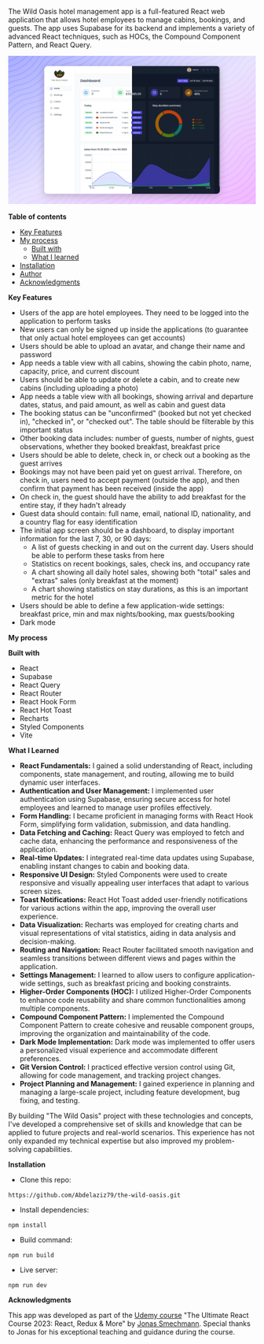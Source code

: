 The Wild Oasis hotel management app is a full-featured React web application that allows hotel employees to manage cabins, bookings, and guests. The app uses Supabase for its backend and implements a variety of advanced React techniques, such as HOCs, the Compound Component Pattern, and React Query.

![](https://github.com/CodePapa360/The-Wild-Oasis/raw/main/public/thumbnail-preview.png)

**Table of contents**

- [Key Features](https://github.com/Abdelaziz79/the-wild-oasis#key-features)
- [My process](https://github.com/Abdelaziz79/the-wild-oasis#my-process)
    - [Built with](https://github.com/Abdelaziz79/the-wild-oasis#built-with)
    - [What I learned](https://github.com/Abdelaziz79/the-wild-oasis#what-i-learned)
- [Installation](https://github.com/Abdelaziz79/the-wild-oasis#installation)
- [Author](https://github.com/Abdelaziz79/the-wild-oasis#author)
- [Acknowledgments](https://github.com/Abdelaziz79/the-wild-oasis#acknowledgments)

**Key Features**

- Users of the app are hotel employees. They need to be logged into the application to perform tasks
- New users can only be signed up inside the applications (to guarantee that only actual hotel employees can get accounts)
- Users should be able to upload an avatar, and change their name and password
- App needs a table view with all cabins, showing the cabin photo, name, capacity, price, and current discount
- Users should be able to update or delete a cabin, and to create new cabins (including uploading a photo)
- App needs a table view with all bookings, showing arrival and departure dates, status, and paid amount, as well as cabin and guest data
- The booking status can be "unconfirmed" (booked but not yet checked in), "checked in", or "checked out". The table should be filterable by this important status
- Other booking data includes: number of guests, number of nights, guest observations, whether they booked breakfast, breakfast price
- Users should be able to delete, check in, or check out a booking as the guest arrives
- Bookings may not have been paid yet on guest arrival. Therefore, on check in, users need to accept payment (outside the app), and then confirm that payment has been received (inside the app)
- On check in, the guest should have the ability to add breakfast for the entire stay, if they hadn't already
- Guest data should contain: full name, email, national ID, nationality, and a country flag for easy identification
- The initial app screen should be a dashboard, to display important information for the last 7, 30, or 90 days:
    - A list of guests checking in and out on the current day. Users should be able to perform these tasks from here
    - Statistics on recent bookings, sales, check ins, and occupancy rate
    - A chart showing all daily hotel sales, showing both "total" sales and "extras" sales (only breakfast at the moment)
    - A chart showing statistics on stay durations, as this is an important metric for the hotel
- Users should be able to define a few application-wide settings: breakfast price, min and max nights/booking, max guests/booking
- Dark mode

**My process**

**Built with**

- React
- Supabase
- React Query
- React Router
- React Hook Form
- React Hot Toast
- Recharts
- Styled Components
- Vite

**What I Learned**

- **React Fundamentals:** I gained a solid understanding of React, including components, state management, and routing, allowing me to build dynamic user interfaces.
- **Authentication and User Management:** I implemented user authentication using Supabase, ensuring secure access for hotel employees and learned to manage user profiles effectively.
- **Form Handling:** I became proficient in managing forms with React Hook Form, simplifying form validation, submission, and data handling.
- **Data Fetching and Caching:** React Query was employed to fetch and cache data, enhancing the performance and responsiveness of the application.
- **Real-time Updates:** I integrated real-time data updates using Supabase, enabling instant changes to cabin and booking data.
- **Responsive UI Design:** Styled Components were used to create responsive and visually appealing user interfaces that adapt to various screen sizes.
- **Toast Notifications:** React Hot Toast added user-friendly notifications for various actions within the app, improving the overall user experience.
- **Data Visualization:** Recharts was employed for creating charts and visual representations of vital statistics, aiding in data analysis and decision-making.
- **Routing and Navigation:** React Router facilitated smooth navigation and seamless transitions between different views and pages within the application.
- **Settings Management:** I learned to allow users to configure application-wide settings, such as breakfast pricing and booking constraints.
- **Higher-Order Components (HOC):** I utilized Higher-Order Components to enhance code reusability and share common functionalities among multiple components.
- **Compound Component Pattern:** I implemented the Compound Component Pattern to create cohesive and reusable component groups, improving the organization and maintainability of the code.
- **Dark Mode Implementation:** Dark mode was implemented to offer users a personalized visual experience and accommodate different preferences.
- **Git Version Control:** I practiced effective version control using Git, allowing for code management, and tracking project changes.
- **Project Planning and Management:** I gained experience in planning and managing a large-scale project, including feature development, bug fixing, and testing.

By building "The Wild Oasis" project with these technologies and concepts, I've developed a comprehensive set of skills and knowledge that can be applied to future projects and real-world scenarios. This experience has not only expanded my technical expertise but also improved my problem-solving capabilities.

**Installation**

- Clone this repo:

```
https://github.com/Abdelaziz79/the-wild-oasis.git
```

- Install dependencies:

```
npm install
```

- Build command:

```
npm run build
```

- Live server:

```
npm run dev
```
**Acknowledgments**

This app was developed as part of the [Udemy course](https://www.udemy.com/course/the-ultimate-react-course) "The Ultimate React Course 2023: React, Redux & More" by [Jonas Smechmann](https://twitter.com/jonasschmedtman). Special thanks to Jonas for his exceptional teaching and guidance during the course.
